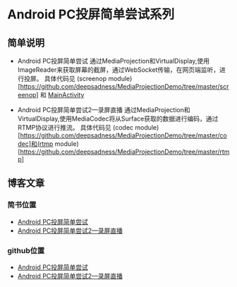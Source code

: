 # Android PC投屏简单尝试系列

## 简单说明
- Android PC投屏简单尝试
通过MediaProjection和VirtualDisplay,使用ImageReader来获取屏幕的截屏，通过WebSocket传输，在网页端监听，进行投屏。
具体代码见 (screenop module)[https://github.com/deepsadness/MediaProjectionDemo/tree/master/screenop] 和 [MainActivity](https://github.com/deepsadness/MediaProjectionDemo/blob/master/app/src/main/java/com/cry/mediaprojectiondemo/MainActivity.kt)

- Android PC投屏简单尝试2—录屏直播
通过MediaProjection和VirtualDisplay,使用MediaCodec将从Surface获取的数据进行编码，通过RTMP协议进行推流。
具体代码见 (codec module)[https://github.com/deepsadness/MediaProjectionDemo/tree/master/codec]和(rtmp module)[https://github.com/deepsadness/MediaProjectionDemo/tree/master/rtmp]

## 博客文章
### 简书位置
- [Android PC投屏简单尝试](https://www.jianshu.com/p/ce37330365f2) 
- [Android PC投屏简单尝试2—录屏直播](https://www.jianshu.com/p/6dde380d9b1e)

### github位置
- [Android PC投屏简单尝试](https://github.com/deepsadness/MediaProjectionDemo/blob/master/blog/article_imagereader_socket.md)
- [Android PC投屏简单尝试2—录屏直播](https://github.com/deepsadness/MediaProjectionDemo/blob/master/blog/article_codec_rtmp.md)

